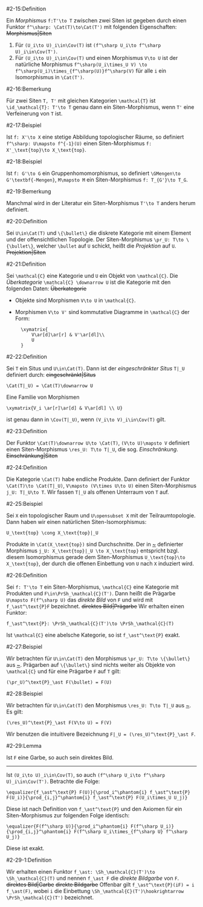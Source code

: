 #2-15:Definition

Ein *Morphismus* `f:T'\to T` zwischen zwei Siten ist gegeben durch einen Funktor `f^\sharp: \Cat(T)\to\Cat(T')` mit folgenden Eigenschaften: ~~Morphismus|Siten~~

1. Für `(U_i\to U)_i\in\Cov(T)` ist `(f^\sharp U_i\to f^\sharp U)_i\in\Cov(T')`.
2. Für `(U_i\to U)_i\in\Cov(T)` und einen Morphismus `V\to U` ist der natürliche Morphismus `f^\sharp(U_i\times_U V) \to f^\sharp(U_i)\times_{f^\sharp(U)}f^\sharp(V)` für alle `i` ein Isomorphismus in `\Cat(T')`.

#2-16:Bemerkung

Für zwei Siten `T, T'` mit gleichen Kategorien `\mathcal{T}` ist `\id_\mathcal{T}: T'\to T` genau dann ein Siten-Morphismus, wenn `T'` eine Verfeinerung von `T` ist.

#2-17:Beispiel

Ist `f: X'\to X` eine stetige Abbildung topologischer Räume, so definiert `f^\sharp: U\mapsto f^{-1}(U)` einen Siten-Morphismus `f: X'_\text{top}\to X_\text{top}`.

#2-18:Beispiel

Ist `f: G'\to G` ein Gruppenhomomorphismus, so definiert `\GMengen\to G'\textbf{-Mengen}`, `M\mapsto M` ein Siten-Morphismus `f: T_{G'}\to T_G`.

#2-19:Bemerkung

Manchmal wird in der Literatur ein Siten-Morphismus `T'\to T` anders herum definiert.

#2-20:Definition

Sei `U\in\Cat(T)` und `\{\bullet\}` die diskrete Kategorie mit einem Element und der offensichtlichen Topologie. Der Siten-Morphismus `\pr_U: T\to \{\bullet\}`, welcher `\bullet` auf `U` schickt, heißt die *Projektion* auf `U`. ~~Projektion|Siten~~

#2-21:Definition

Sei `\mathcal{C}` eine Kategorie und `U` ein Objekt von `\mathcal{C}`. Die *Überkategorie* `\mathcal{C} \downarrow U` ist die Kategorie mit den folgenden Daten: ~~Überkategorie~~

* Objekte sind Morphismen `V\to U` in `\mathcal{C}`.
* Morphismen `V\to V'` sind kommutative Diagramme in `\mathcal{C}` der Form:

        \xymatrix{
            V\ar[d]\ar[r] & V'\ar[dl]\\
            U
        }

#2-22:Definition

Sei `T` ein Situs und `U\in\Cat(T)`. Dann ist der *eingeschränkter Situs* `T|_U` definiert durch: ~~eingeschränkt|Situs~~

    \Cat(T|_U) = \Cat(T)\downarrow U

Eine Familie von Morphismen

    \xymatrix{V_i \ar[r]\ar[d] & V\ar[dl] \\ U}

ist genau dann in `\Cov(T|_U)`, wenn `(V_i\to V)_i\in\Cov(T)` gilt.

#2-23:Definition

Der Funktor `\Cat(T)\downarrow U\to \Cat(T)`, `(V\to U)\mapsto V` definiert einen Siten-Morphismus `\res_U: T\to T|_U`, die sog. *Einschränkung*. ~~Einschränkung|Siten~~

#2-24:Definition

Die Kategorie `\Cat(T)` habe endliche Produkte. Dann definiert der Funktor `\Cat(T)\to \Cat(T|_U)`, `V\mapsto (V\times U\to U)` einen Siten-Morphismus `j_U: T|_U\to T`. Wir fassen `T|_U` als offenen Unterraum von `T` auf.

#2-25:Beispiel

Sei `X` ein topologischer Raum und `U\opensubset X` mit der Teilraumtopologie. Dann haben wir einen natürlichen Siten-Isomorphismus:

    U_\text{top} \cong X_\text{top}|_U

Produkte in `\Cat(X_\text{top})` sind Durchschnitte. Der in [~](#2-24) definierter Morphismus `j_U: X_\text{top}|_U \to X_\text{top}` entspricht bzgl. diesem Isomorphismus gerade dem Siten-Morphismus `U_\text{top}\to X_\text{top}`, der durch die offenen Einbettung von `U` nach `X` induziert wird.

#2-26:Definition

Sei `f: T'\to T` ein Siten-Morphismus, `\mathcal{C}` eine Kategorie mit Produkten und `F\in\PrSh_\mathcal{C}(T')`. Dann heißt die Prägarbe `U\mapsto F(f^\sharp U)` das *direkte Bild* von `F` und wird mit `f_\ast^\text{P}F` bezeichnet. ~~direktes Bild|Prägarbe~~ Wir erhalten einen Funktor:

    f_\ast^\text{P}: \PrSh_\mathcal{C}(T')\to \PrSh_\mathcal{C}(T)

Ist `\mathcal{C}` eine abelsche Kategorie, so ist `f_\ast^\text{P}` exakt.

#2-27:Beispiel

Wir betrachten für `U\in\Cat(T)` den Morphismus `\pr_U: T\to \{\bullet\}` aus [~](#2-20). Prägarben auf `\{\bullet\}` sind nichts weiter als Objekte von `\mathcal{C}` und für eine Prägarbe `F` auf `T` gilt:

    (\pr_U)^\text{P}_\ast F(\bullet) = F(U)

#2-28:Beispiel

Wir betrachten für `U\in\Cat(T)` den Morphismus `\res_U: T\to T|_U` aus [~](#2-23). Es gilt:

    (\res_U)^\text{P}_\ast F(V\to U) = F(V)

Wir benutzen die intuitivere Bezeichnung `F|_U = (\res_U)^\text{P}_\ast F`.

#2-29:Lemma

Ist `F` eine Garbe, so auch sein direktes Bild.

---

Ist `(U_i\to U)_i\in\Cov(T)`, so auch `(f^\sharp U_i\to f^\sharp U)_i\in\Cov(T')`. Betrachte die Folge:

    \equalizer{f_\ast^\text{P} F(U)}{\prod_i^\phantom{i} f_\ast^\text{P} F(U_i)}{\prod_{i,j}^\phantom{i} f_\ast^\text{P} F(U_i\times_U U_j)}

Diese ist nach Definition von `f_\ast^\text{P}` und den Axiomen für ein Siten-Morphismus zur folgenden Folge identisch:

    \equalizer{F(f^\sharp U)}{\prod_i^\phantom{i} F(f^\sharp U_i)}{\prod_{i,j}^\phantom{i} F(f^\sharp U_i\times_{f^\sharp U} f^\sharp U_j)}

Diese ist exakt.

#2-29-1:Definition

Wir erhalten einen Funktor `f_\ast: \Sh_\mathcal{C}(T')\to \Sh_\mathcal{C}(T)` und nennen `f_\ast F` die *direkte Bildgarbe* von `F`. ~~direktes Bild|Garbe~~ ~~direkte Bildgarbe~~ Offenbar gilt `f_\ast^\text{P}(iF) = i f_\ast(F)`, wobei `i` die Einbettung `\Sh_\mathcal{C}(T')\hookrightarrow \PrSh_\mathcal{C}(T')` bezeichnet.
